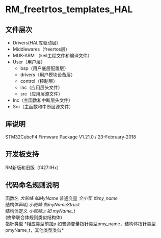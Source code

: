 # RM_freetrtos_templates_HAL
## 文件层次
- Drivers(HAL库驱动层)
- Middlewares（freertos层）
- MDK-ARM （keil工程文件和编译文件）
- User（用户层）
  * bsp（用户底层配置层）
  * drivers（用户模块设备层）
  * control（控制层）
  * inc（应用层头文件）
  * src（应用层源文件）
- Inc（主函数和中断层头文件）
- Src（主函数和中断层源文件）
## 库说明
STM32CubeF4 Firmware Package V1.21.0 / 23-February-2018
## 开发板支持
RM新版和旧版（f427IIHx）
## 代码命名规则说明
 函数名          *大驼峰 如MyName*
 普通变量        *全小写 如my_name*<br>
 结构体声明      *小驼峰 如myNameStruct*<br>
 结构体定义      *小驼峰_t 如 myName_t*<br>
 (枚举联合体规则类似结构体)<br>
 指针类型        *相应类型前加p 如普通变量指针类型pmy_name，结构体指针类型pmyName_t，其他类型类似\*<br>
